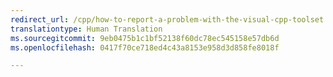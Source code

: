 ```yaml
---
redirect_url: /cpp/how-to-report-a-problem-with-the-visual-cpp-toolset
translationtype: Human Translation
ms.sourcegitcommit: 9eb0475b1c1bf52138f60dc78ec545158e57db6d
ms.openlocfilehash: 0417f70ce718ed4c43a8153e958d3d858fe8018f

---
```




<!--HONumber=Jan17_HO2-->


